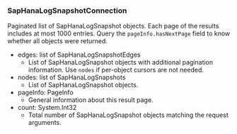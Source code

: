### SapHanaLogSnapshotConnection
Paginated list of SapHanaLogSnapshot objects. Each page of the results includes at most 1000 entries. Query the `pageInfo.hasNextPage` field to know whether all objects were returned.

- edges: list of SapHanaLogSnapshotEdges
  - List of SapHanaLogSnapshot objects with additional pagination information. Use `nodes` if per-object cursors are not needed.
- nodes: list of SapHanaLogSnapshots
  - List of SapHanaLogSnapshot objects.
- pageInfo: PageInfo
  - General information about this result page.
- count: System.Int32
  - Total number of SapHanaLogSnapshot objects matching the request arguments.
